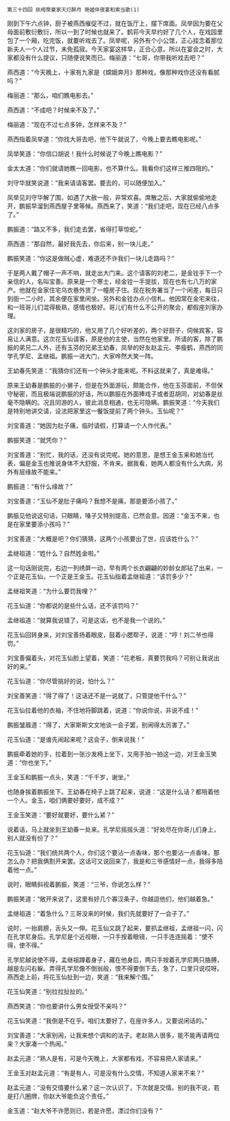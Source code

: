     第三十四回 纨绔聚豪家灭灯醉月 艳姬伴夜宴和索当歌(1) 

   刚到下午六点钟，厨子被燕西催促不过，就在饭厅上，摆下席面。凤举因为要在父母面前敷衍敷衍，所以一到了时候也就来了。鹤荪今天早约好了几个人，在戏园里包了一个厢，吃完饭，就要听戏去了。凤举呢，另外有个小公馆，正心挂念着那位新夫人一个人过节，未免孤寂。今天家宴这样早，正合心意。所以在宴会之时，大家都没有什么提议，只随便说笑而已。梅丽道：“七哥，你带我听戏去吧？”

   燕西道：“今天晚上，十家有九家是《嫦娥奔月》那种戏，像那种戏你还没有看腻吗？”

   梅丽道：“那么，咱们瞧电影去。”

   燕西道：“不成吧？时候来不及了。”

   梅丽道：“现在不过七点多钟，怎样来不及？”

   燕西指着凤举道：“你找大哥去吧，他下午就说了，今晚上要去瞧电影呢。”

   凤举笑道：“你信口胡说！我什么时候说了今晚上瞧电影？”

   金太太道：“你们就请她瞧一回电影，也不算什么。我看你们这样三推四阻的。”

   刘守华就笑说道：“我来请请客罢。要去的，可以随便加入。”

   凤举见刘守华解了围，如遇了大赦一般，非常欢喜。席散之后，大家就偷偷地走开，鹏振早溜到燕西屋子里等候。燕西来了，笑道：“我们走吧，现在已经八点多了。”

   鹏振道：“路又不多，我们走去罢，省得打草惊蛇。”

   燕西道：“那自然，最好我先去，你后来，别一块儿走。”

   鹏振笑道：“你这是做贼心虚，难道还不许我们一块儿走路吗？”

   于是两人戴了帽子一声不响，就走出大门来。这个请客的刘老二，是金铨手下一个亲信的人，名叫宝善。原来是一个寒士，经金铨一手提拔，现在也有七八万的家产。他就在金家住宅乌衣巷外赁了一幢房子住。现在税务署当了一个闲差，每日只到衙一二小时，其余便在家里闲坐。另外和金铨办点小信札。他因常在金宅来往，和一班哥儿们混得极熟，感情也极好。哥儿们有什么不公开的聚会，都假座刘家办理。

   这刘家的房子，是很精巧的，他又用了几个好听差的，两个好厨子，伺候宾客，容易让人满意。这次花玉仙请客，原是他的主使，当然在他家里。所请的客，除了鹏振的弟兄二人外，还有玉芬的兄弟王幼春，凤举的好友赵孟元、李瘦鹤，燕西的同学孔学尼、孟继祖。鹏振一进大门，大家哗然大笑一阵。

   王幼春先笑道：“我猜你们还有一个钟头才能来呢。不料这就来了，真是难得。”

   原来王幼春是鹏振的小舅子，但是在外面游玩，颇能合作，他在玉芬面前，不但保守秘密，而且极端说鹏振的好话，所以鹏振在外面捧戏子或者逛胡同，对幼春是丝毫不隐瞒的。况且同游的人，彼此消息相通，也无可隐瞒。鹏振笑道：“今天我们是特别地讲交请，设法把家里这一餐饭提前了两个钟头。玉仙呢？”

   刘宝善道：“她因为肚子痛，临时请假，打算请一个人作代表。”

   鹏振笑道：“就凭你？”

   刘宝善道：“别忙，我的话，还没有说完呢。她的意思，是想王金玉来和她当代表，偏是金玉也推说身体不大舒服，不肯来。据我看，她两人都没有什么大病，另外有层缘故不能来。”

   鹏振道：“有什么缘故？”

   刘宝善道：“玉仙不是肚子痛吗？我想不是痛，那是要添小孩了。”

   鹏振见他说这句话，只眼睛，嗓子又特别提高，已然会意。因道：“金玉不来，也是在家里要添小孩吗？”

   刘宝善道：“大概是吧？你们猜猜，这两个小孩要出了世，应该姓什么？”

   孟继祖道：“姓什么？自然姓金啦。”

   这一句话刚说完，右边一列绣屏一动，早有两个长衣翩翩的妙龄女郎钻了出来，一个正是花玉仙，一个正是王金玉。花玉仙指着孟继祖道：“该罚多少？”

   孟继祖笑道：“为什么要罚我哩？”

   花玉仙道：“你都说的是些什么话，还不该罚吗？”

   孟继祖道：“就算我说错了，可是这话，也不是我一个说的。”

   花玉仙回转身来，对刘宝善扬着眼皮，鼓着小腮帮子，说道：“哼！刘二爷也得罚。”

   刘宝善偏着头，对花玉仙脸上望着，笑道：“花老板，真要罚我吗？可别让我说出好的来。”

   花玉仙道：“你尽管挑好的说，怕什么？”

   刘宝善笑道：“得了得了！这话还不是一说就了，只管提他干什么？”

   花玉仙拉着他的衣袖，不住地将脚跳着，说道：“你说你说，非说不成！”

   鹏振皱眉道：“得了，大家斯斯文文地谈一会子罢，别闹得太厉害了。”

   花玉仙道：“是谁先闹起来呢？这会子，倒来说我！”

   鹏振牵着她的手，拉着到一张沙发椅上坐下，又用手拍一拍这一边，对王金玉笑道：“你也坐下。”

   王金玉和鹏振一点头，笑道：“千千岁，谢坐。”

   也随身挨着鹏振坐下。王幼春在椅子上跳了起来，说道：“这是什么话？都陪着他一个人。金玉，咱们俩要好要好，成不成？”

   王金玉笑道：“要好就要好，要什么紧？”

   说着话，马上就坐到王幼春一处来。孔学尼摇摇头道：“好处尽在你哥儿们身上，别人就没有份了？”

   花玉仙道：“我们统共两个人，你们这个要沾一点香味，那个也要沾一点香味，那怎么办？把我俩割开来罢。这话可又说回来了，我是和三爷感情好一点，我得多陪着他一点。”

   说时，眼睛斜视着鹏振，笑道：“三爷，你说怎么样？”

   鹏振笑道：“敞开来说了，这里有好几个寡汉条子，你越逗他们，他们越着急。”

   孟继祖道：“着急什么？三哥没来的时候，我们先就要好了一会子了。”

   说时，一抬肩膀，舌头又一伸。花玉仙又跳了起来，要抓孟继祖，孟继祖一闪，闪在孔学尼身后。孔学尼是个近视眼，一只手按着眼镜，一只手连连摇着：“使不得，使不得。”

   孔学尼越说使不得，孟继祖蹲着身子，藏在他身后，两只手按着孔学尼两只胳膊，越是左闪右躲。弄得孔学尼像不倒翁般，恨不得要倒下去，急了，口里只说哎呀。燕西走上前，将花玉仙扯到一边，笑道：“我来解个围。”

   花玉仙笑道：“别拉拉扯扯的。”

   燕西笑道：“你也要讲什么男女授受不亲吗？”

   花玉仙笑道：“我倒是不在乎。咱们太要好了，在座许多人，又要说闲话的。”

   刘宝善道：“大家别闹，让我来想个调和的法子。老赵熟人很多，能不能再请两位来？大家凑一个热闹。”

   赵孟元道：“熟人是有，可是今天晚上，大家都有戏，不容易把人家请来。”

   王金玉对赵孟元道：“有是有人，可是没有什么交情，不知道人家来不来？”

   赵孟元道：“没有交情要什么紧？这一次认识了，下次就是交情。别的我不说，若是打八圈牌，你赵大爷能负这个责任。”

   金玉道：“赵大爷不许愿则已，若是许愿，漂过你们没有？”

